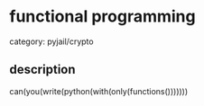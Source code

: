 # functional programming

category: pyjail/crypto

## description

can(you(write(python(with(only(functions()))))))


